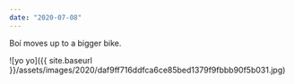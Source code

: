 ```yaml
---
date: "2020-07-08"
---
```


Boí moves up to a bigger bike.

![yo yo]({{ site.baseurl }}/assets/images/2020/daf9ff716ddfca6ce85bed1379f9fbbb90f5b031.jpg)

